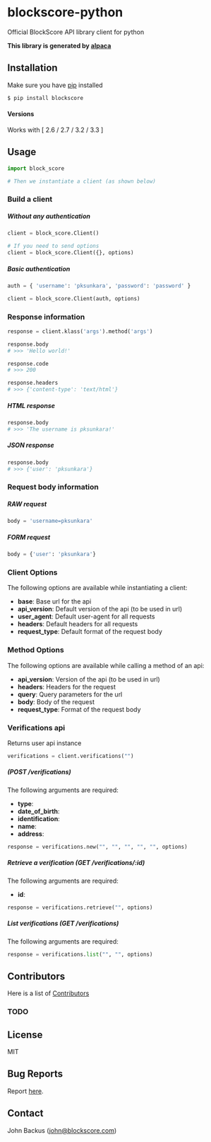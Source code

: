 # blockscore-python

Official BlockScore API library client for python

__This library is generated by [alpaca](https://github.com/pksunkara/alpaca)__

## Installation

Make sure you have [pip](https://pypi.python.org/pypi/pip) installed

```bash
$ pip install blockscore
```

#### Versions

Works with [ 2.6 / 2.7 / 3.2 / 3.3 ]

## Usage

```python
import block_score

# Then we instantiate a client (as shown below)
```

### Build a client

##### Without any authentication

```python
client = block_score.Client()

# If you need to send options
client = block_score.Client({}, options)
```

##### Basic authentication

```python
auth = { 'username': 'pksunkara', 'password': 'password' }

client = block_score.Client(auth, options)
```

### Response information

```python
response = client.klass('args').method('args')

response.body
# >>> 'Hello world!'

response.code
# >>> 200

response.headers
# >>> {'content-type': 'text/html'}
```
##### HTML response

```python
response.body
# >>> 'The username is pksunkara!'
```

##### JSON response

```python
response.body
# >>> {'user': 'pksunkara'}
```

### Request body information

##### RAW request

```python
body = 'username=pksunkara'
```

##### FORM request

```python
body = {'user': 'pksunkara'}
```

### Client Options

The following options are available while instantiating a client:

 * __base__: Base url for the api
 * __api_version__: Default version of the api (to be used in url)
 * __user_agent__: Default user-agent for all requests
 * __headers__: Default headers for all requests
 * __request_type__: Default format of the request body

### Method Options

The following options are available while calling a method of an api:

 * __api_version__: Version of the api (to be used in url)
 * __headers__: Headers for the request
 * __query__: Query parameters for the url
 * __body__: Body of the request
 * __request_type__: Format of the request body

### Verifications api

Returns user api instance



```python
verifications = client.verifications("")
```

#####  (POST /verifications)



The following arguments are required:

 * __type__: 
 * __date_of_birth__: 
 * __identification__: 
 * __name__: 
 * __address__: 

```python
response = verifications.new("", "", "", "", "", options)
```

##### Retrieve a verification (GET /verifications/:id)



The following arguments are required:

 * __id__: 

```python
response = verifications.retrieve("", options)
```

##### List verifications (GET /verifications)



The following arguments are required:


```python
response = verifications.list("", "", options)
```

## Contributors
Here is a list of [Contributors](https://github.com/blockscore/blockscore-python/contributors)

### TODO

## License
MIT

## Bug Reports
Report [here](https://github.com/blockscore/blockscore-python/issues).

## Contact
John Backus (john@blockscore.com)
